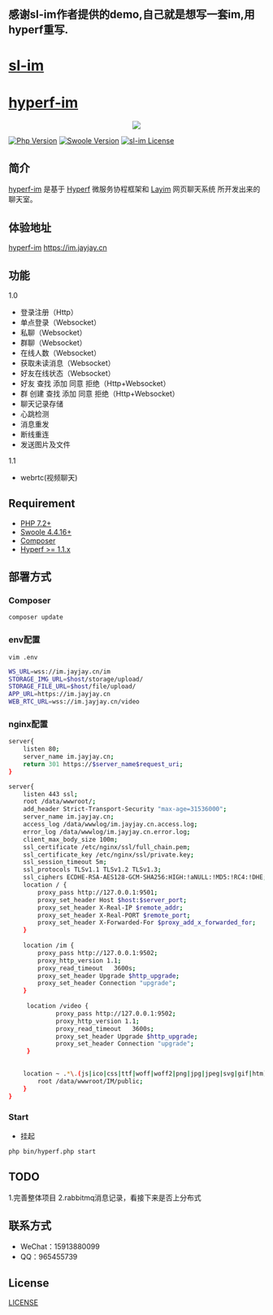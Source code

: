 ## 感谢sl-im作者提供的demo,自己就是想写一套im,用hyperf重写.
# [sl-im](https://github.com/gaobinzhan/sl-im) 
# [hyperf-im](https://github.com/AllenAqiang/hyperf-im)
<p align="center">
    <a href="https://github.com/AllenAqiang/hyperf-im" target="_blank">
        <img src="https://static.jayjay.cn/1496800949298.jpg"/>
    </a>
</p>

[![Php Version](https://img.shields.io/badge/php-%3E=7.2-brightgreen.svg?maxAge=2592000)](https://secure.php.net/)
[![Swoole Version](https://img.shields.io/badge/swoole-%3E=4.4.16-brightgreen.svg?maxAge=2592000)](https://github.com/swoole/swoole-src)
[![sl-im License](https://img.shields.io/github/license/hyperf/hyperf.svg?maxAge=2592000)](https://github.com/inocturne/hyperf-chat/blob/master/LICENSE)


## 简介
 
[hyperf-im](https://im.jayjay.cn) 是基于 [Hyperf](https://hyperf.io) 微服务协程框架和 [Layim](https://www.layui.com/layim/) 网页聊天系统 所开发出来的聊天室。

## 体验地址

[hyperf-im](https://im.jayjay.cn) https://im.jayjay.cn

## 功能
1.0
- 登录注册（Http）
- 单点登录（Websocket）
- 私聊（Websocket）
- 群聊（Websocket）
- 在线人数（Websocket）
- 获取未读消息（Websocket）
- 好友在线状态（Websocket）
- 好友 查找 添加 同意 拒绝（Http+Websocket）
- 群 创建 查找 添加 同意 拒绝（Http+Websocket）
- 聊天记录存储
- 心跳检测
- 消息重发
- 断线重连
- 发送图片及文件

1.1
- webrtc(视频聊天)

## Requirement

- [PHP 7.2+](https://github.com/php/php-src/releases)
- [Swoole 4.4.16+](https://github.com/swoole/swoole-src/releases)
- [Composer](https://getcomposer.org/)
- [Hyperf >= 1.1.x](https://github.com/hyperf/hyperf/releases)



## 部署方式

### Composer

```bash
composer update
```

### env配置

`vim .env`

```bash
WS_URL=wss://im.jayjay.cn/im
STORAGE_IMG_URL=$host/storage/upload/
STORAGE_FILE_URL=$host/file/upload/
APP_URL=https://im.jayjay.cn
WEB_RTC_URL=wss://im.jayjay.cn/video
```
### nginx配置

```bash
server{
    listen 80;
    server_name im.jayjay.cn;
    return 301 https://$server_name$request_uri;
}

server{
    listen 443 ssl;
    root /data/wwwroot/;
    add_header Strict-Transport-Security "max-age=31536000";
    server_name im.jayjay.cn;
    access_log /data/wwwlog/im.jayjay.cn.access.log;
    error_log /data/wwwlog/im.jayjay.cn.error.log;
    client_max_body_size 100m;
    ssl_certificate /etc/nginx/ssl/full_chain.pem;
    ssl_certificate_key /etc/nginx/ssl/private.key;
    ssl_session_timeout 5m;
    ssl_protocols TLSv1.1 TLSv1.2 TLSv1.3;
    ssl_ciphers ECDHE-RSA-AES128-GCM-SHA256:HIGH:!aNULL:!MD5:!RC4:!DHE;
    location / {
        proxy_pass http://127.0.0.1:9501;
        proxy_set_header Host $host:$server_port;
        proxy_set_header X-Real-IP $remote_addr;
        proxy_set_header X-Real-PORT $remote_port;
        proxy_set_header X-Forwarded-For $proxy_add_x_forwarded_for;
    }
   
    location /im {
        proxy_pass http://127.0.0.1:9502;
        proxy_http_version 1.1;
        proxy_read_timeout   3600s;
        proxy_set_header Upgrade $http_upgrade;
        proxy_set_header Connection "upgrade";
    }
     
     location /video {
             proxy_pass http://127.0.0.1:9502;
             proxy_http_version 1.1;
             proxy_read_timeout   3600s;
             proxy_set_header Upgrade $http_upgrade;
             proxy_set_header Connection "upgrade";
     }

   
    location ~ .*\.(js|ico|css|ttf|woff|woff2|png|jpg|jpeg|svg|gif|htm)$ {
        root /data/wwwroot/IM/public;
    }
}
```

### Start

- 挂起

```bash
php bin/hyperf.php start
```


## TODO

1.完善整体项目
2.rabbitmq消息记录，看接下来是否上分布式


## 联系方式

- WeChat：15913880099
- QQ：965455739

## License

[LICENSE](LICENSE)
